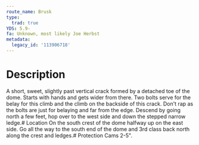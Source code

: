 ```yaml
---
route_name: Brusk
type:
  trad: true
YDS: 5.9-
fa: Unknown, most likely Joe Herbst
metadata:
  legacy_id: '113906718'
---
```

# Description
A short, sweet, slightly past vertical crack formed by a detached toe of the dome. Starts with hands and gets wider from there. Two bolts serve for the belay for this climb and the climb on the backside of this crack. Don't rap as the bolts are just for belaying and far from the edge. Descend by going north a few feet, hop over to the west side and down the stepped narrow ledge.# Location
On the south crest of the dome halfway up on the east side. Go all the way to the south end of the dome and 3rd class back north along the crest and ledges.# Protection
Cams 2-5".